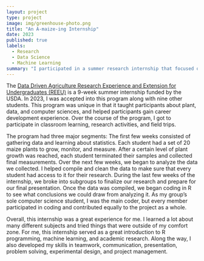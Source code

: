 ```yaml
---
layout: project
type: project
image: img/greenhouse-photo.png
title: "An A-maize-ing Internship"
date: 2023
published: true
labels:
  - Research
  - Data Science
  - Machine Learning
summary: "I participated in a summer research internship that focused on plant, data, and computer sciences."
---
```


The <a href="https://cms.ctahr.hawaii.edu/reeu">Data Driven Agriculture Research Experience and Extension for Undergraduates (REEU)</a> is a 9-week summer internship funded by the USDA. In 2023, I was accepted into this program along with nine other students. This program was unique in that it taught participants about plant, data, and computer sciences, and helped participants gain career development experience.
Over the course of the program, I got to participate in classroom learning, research activities, and field trips.

The program had three major segments:
The first few weeks consisted of gathering data and learning about statistics. Each student had a set of 20 maize plants to grow, monitor, and measure. After a certain level of plant growth was reached, each student terminated their samples and collected final measurements.
Over the next few weeks, we began to analyze the data we collected. I helped compile and clean the data to make sure that every student had access to it for their research.
During the last few weeks of the internship, we broke into subgroups to finalize our research and prepare for our final presentation. Once the data was compiled, we began coding in R to see what conclusions we could draw from analyzing it. As my group’s sole computer science student, I was the main coder, but every member participated in coding and contributed equally to the project as a whole.

Overall, this internship was a great experience for me. I learned a lot about many different subjects and tried things that were outside of my comfort zone.
For me, this internship served as a great introduction to R programming, machine learning, and academic research.
Along the way, I also developed my skills in teamwork, communication, presentation, problem solving, experimental design, and project management.
